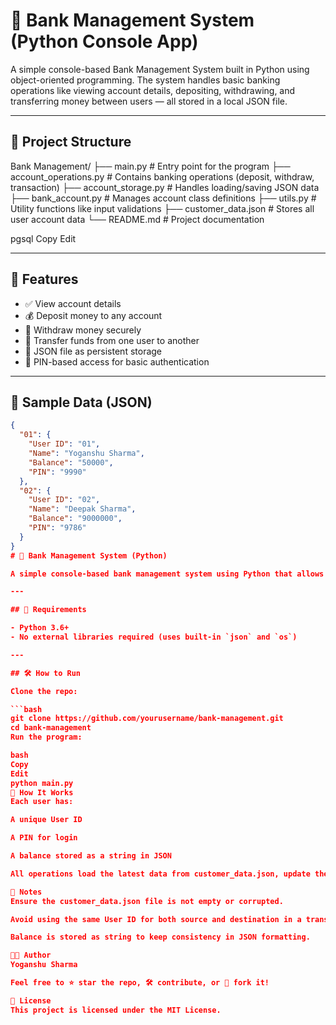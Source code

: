 # 🏦 Bank Management System (Python Console App)

A simple console-based Bank Management System built in Python using object-oriented programming. The system handles basic banking operations like viewing account details, depositing, withdrawing, and transferring money between users — all stored in a local JSON file.

---

## 📁 Project Structure

Bank Management/
├── main.py # Entry point for the program
├── account_operations.py # Contains banking operations (deposit, withdraw, transaction)
├── account_storage.py # Handles loading/saving JSON data
├── bank_account.py # Manages account class definitions
├── utils.py # Utility functions like input validations
├── customer_data.json # Stores all user account data
└── README.md # Project documentation

pgsql
Copy
Edit

---

## 🚀 Features

- ✅ View account details  
- 💰 Deposit money to any account  
- 💸 Withdraw money securely  
- 🔁 Transfer funds from one user to another  
- 🧾 JSON file as persistent storage  
- 🔐 PIN-based access for basic authentication  

---

## 🧪 Sample Data (JSON)

```json
{
  "01": {
    "User ID": "01",
    "Name": "Yoganshu Sharma",
    "Balance": "50000",
    "PIN": "9990"
  },
  "02": {
    "User ID": "02",
    "Name": "Deepak Sharma",
    "Balance": "9000000",
    "PIN": "9786"
  }
}
# 🏦 Bank Management System (Python)

A simple console-based bank management system using Python that allows users to create accounts, deposit, withdraw, transfer funds, and persist data using a JSON file.

---

## 🔧 Requirements

- Python 3.6+
- No external libraries required (uses built-in `json` and `os`)

---

## 🛠 How to Run

Clone the repo:

```bash
git clone https://github.com/yourusername/bank-management.git
cd bank-management
Run the program:

bash
Copy
Edit
python main.py
🧠 How It Works
Each user has:

A unique User ID

A PIN for login

A balance stored as a string in JSON

All operations load the latest data from customer_data.json, update the records, and save them back — ensuring data persistence.

📌 Notes
Ensure the customer_data.json file is not empty or corrupted.

Avoid using the same User ID for both source and destination in a transaction.

Balance is stored as string to keep consistency in JSON formatting.

🧑‍💻 Author
Yoganshu Sharma

Feel free to ⭐ star the repo, 🛠 contribute, or 🍴 fork it!

📄 License
This project is licensed under the MIT License.